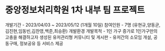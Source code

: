 # 중앙정보처리학원 1차 내부 팀 프로젝트
개발기간 - 2023/04/03 ~ 2023/05/12 (1개월 10일)
참여인원 - 7명 (유현규,양동균,김진현,임동빈,김찬영,백준,최승환)
개발환경 
개발목적 - 1인 가구 증가로 1인가구만의 고충을 해결하고자 생성된 유저관리형 커뮤니티 및 게시판 - 유저간의 소모임 개설, 공동구매, 정보공유 등 서비스 제공
